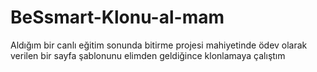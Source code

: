 # BeSsmart-Klonu-al-mam
Aldığım bir canlı eğitim sonunda bitirme projesi mahiyetinde ödev olarak verilen bir sayfa şablonunu elimden geldiğince klonlamaya çalıştım 
